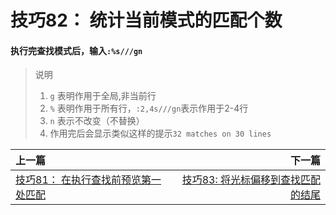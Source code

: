# 技巧82： 统计当前模式的匹配个数

#### 执行完查找模式后，输入`:%s///gn`

> 说明
> 1. `g` 表明作用于全局,非当前行
> 2. `%` 表明作用于所有行，`:2,4s///gn`表示作用于2-4行
> 3. `n` 表示不改变（不替换）
> 4. 作用完后会显示类似这样的提示`32 matches on 30 lines`

|上一篇|下一篇|
|:---|---:|
|[技巧81： 在执行查找前预览第一处匹配](tip81.md)|[技巧83: 将光标偏移到查找匹配的结尾](tip83.md)|
